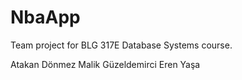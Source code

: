 # NbaApp
Team project for BLG 317E Database Systems course.

Atakan Dönmez
Malik Güzeldemirci
Eren Yaşa
